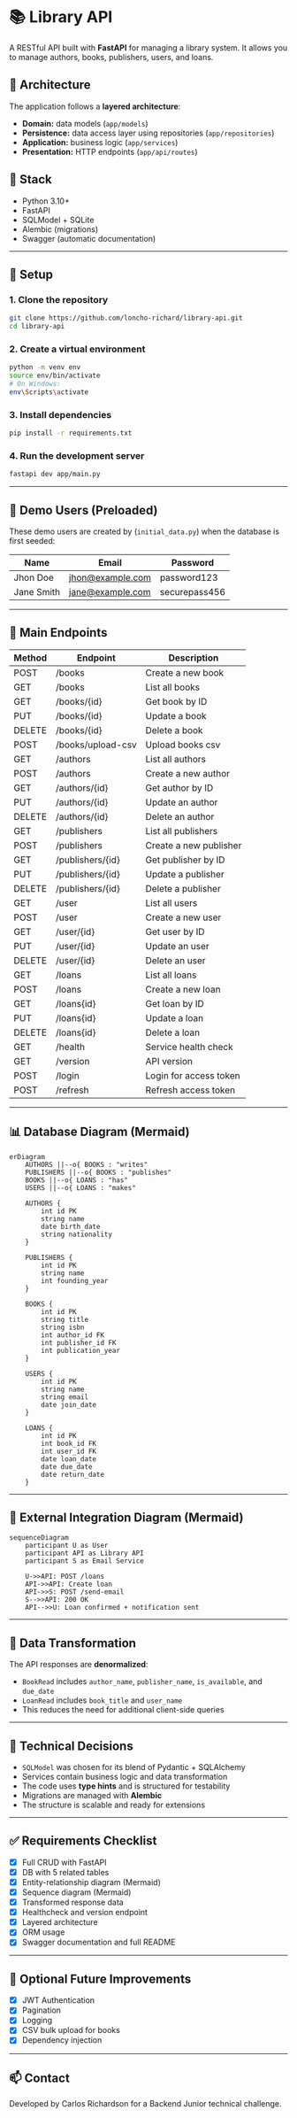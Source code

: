# 📚 Library API

A RESTful API built with **FastAPI** for managing a library system. It allows you to manage authors, books, publishers, users, and loans.

## 🧱 Architecture

The application follows a **layered architecture**:

- **Domain:** data models (`app/models`)
- **Persistence:** data access layer using repositories (`app/repositories`)
- **Application:** business logic (`app/services`)
- **Presentation:** HTTP endpoints (`app/api/routes`)

## 🚀 Stack

- Python 3.10+
- FastAPI
- SQLModel + SQLite
- Alembic (migrations)
- Swagger (automatic documentation)

---

## 🔧 Setup

### 1. Clone the repository
```bash
git clone https://github.com/loncho-richard/library-api.git
cd library-api
```

### 2. Create a virtual environment
```bash
python -m venv env
source env/bin/activate  
# On Windows: 
env\Scripts\activate
```

### 3. Install dependencies
```bash
pip install -r requirements.txt
```

### 4. Run the development server
```bash
fastapi dev app/main.py
```

---

## 👥 Demo Users (Preloaded)

These demo users are created by (`initial_data.py`) when the database is first seeded:

| Name       | Email            | Password      |
|------------|------------------|---------------|
| Jhon Doe   | jhon@example.com | password123   |
| Jane Smith | jane@example.com | securepass456 |

---

## 🧪 Main Endpoints

| Method | Endpoint          | Description                  |
|--------|-------------------|------------------------------|
| POST   | /books            | Create a new book            |
| GET    | /books            | List all books               |
| GET    | /books/{id}       | Get book by ID               |
| PUT    | /books/{id}       | Update a book                |
| DELETE | /books/{id}       | Delete a book                |
| POST   | /books/upload-csv | Upload books csv             |
| GET    | /authors          | List all authors             |
| POST   | /authors          | Create a new author          |
| GET    | /authors/{id}     | Get author by ID             |
| PUT    | /authors/{id}     | Update an author             |
| DELETE | /authors/{id}     | Delete an author             |
| GET    | /publishers       | List all publishers          |
| POST   | /publishers       | Create a new publisher       |
| GET    | /publishers/{id}  | Get publisher by ID          |
| PUT    | /publishers/{id}  | Update a publisher           |
| DELETE | /publishers/{id}  | Delete a publisher           |
| GET    | /user             | List all users               |
| POST   | /user             | Create a new user            |
| GET    | /user/{id}        | Get user by ID               |
| PUT    | /user/{id}        | Update an user               |
| DELETE | /user/{id}        | Delete an user               |
| GET    | /loans            | List all loans               |
| POST   | /loans            | Create a new loan            |
| GET    | /loans{id}        | Get loan by ID               |
| PUT    | /loans{id}        | Update a loan                |
| DELETE | /loans{id}        | Delete a loan                |
| GET    | /health           | Service health check         |
| GET    | /version          | API version                  |
| POST   | /login            | Login for access token       |
| POST   | /refresh          | Refresh access token         |

---

## 📊 Database Diagram (Mermaid)

```mermaid
erDiagram
    AUTHORS ||--o{ BOOKS : "writes"
    PUBLISHERS ||--o{ BOOKS : "publishes"
    BOOKS ||--o{ LOANS : "has"
    USERS ||--o{ LOANS : "makes"
    
    AUTHORS {
        int id PK
        string name
        date birth_date
        string nationality
    }
    
    PUBLISHERS {
        int id PK
        string name
        int founding_year
    }
    
    BOOKS {
        int id PK
        string title
        string isbn
        int author_id FK
        int publisher_id FK
        int publication_year
    }
    
    USERS {
        int id PK
        string name
        string email
        date join_date
    }
    
    LOANS {
        int id PK
        int book_id FK
        int user_id FK
        date loan_date
        date due_date
        date return_date
    }
```

---

## 🔄 External Integration Diagram (Mermaid)

```mermaid
sequenceDiagram
    participant U as User
    participant API as Library API
    participant S as Email Service

    U->>API: POST /loans
    API->>API: Create loan
    API->>S: POST /send-email
    S-->>API: 200 OK
    API-->>U: Loan confirmed + notification sent
```

---

## 🧠 Data Transformation

The API responses are **denormalized**:

- `BookRead` includes `author_name`, `publisher_name`, `is_available`, and `due_date`
- `LoanRead` includes `book_title` and `user_name`
- This reduces the need for additional client-side queries

---

## 📌 Technical Decisions

- `SQLModel` was chosen for its blend of Pydantic + SQLAlchemy
- Services contain business logic and data transformation
- The code uses **type hints** and is structured for testability
- Migrations are managed with **Alembic**
- The structure is scalable and ready for extensions

---

## ✅ Requirements Checklist

- [x] Full CRUD with FastAPI
- [x] DB with 5 related tables
- [x] Entity-relationship diagram (Mermaid)
- [x] Sequence diagram (Mermaid)
- [x] Transformed response data
- [x] Healthcheck and version endpoint
- [x] Layered architecture
- [x] ORM usage
- [x] Swagger documentation and full README

---

## 🧪 Optional Future Improvements

- [x] JWT Authentication
- [x] Pagination
- [x] Logging
- [x] CSV bulk upload for books
- [x] Dependency injection 

---

## 📫 Contact

Developed by Carlos Richardson for a Backend Junior technical challenge.